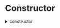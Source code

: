 
Constructor
===========
  
<details>
  
<summary>constructor</summary>

  
  
**Implicit args**

```rust
syscall_ptr(felt*): 
pedersen_ptr(HashBuiltin*): 
range_check_ptr: 
```  
  
**Explicit args**

```rust
name(felt): 
symbol(felt): 
owner(felt): 
```  
  
**Returns**

```rust

```  
</details>
